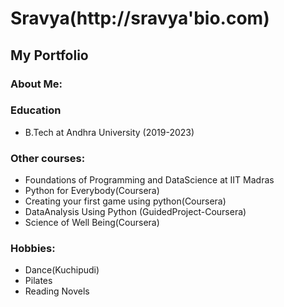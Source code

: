 # Sravya(http://sravya'bio.com)
## My Portfolio
### About Me:

### Education
- B.Tech at Andhra University (2019-2023)
### Other courses:
- Foundations of Programming and DataScience at IIT Madras
- Python for Everybody(Coursera)
- Creating your first game using python(Coursera)
- DataAnalysis Using Python (GuidedProject-Coursera)
- Science of Well Being(Coursera)
### Hobbies:
- Dance(Kuchipudi)
- Pilates
- Reading Novels
